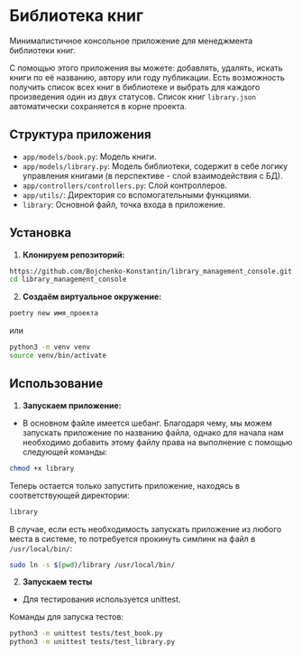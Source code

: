 # Библиотека книг

Минималистичное консольное приложение для менеджмента библиотеки книг.

С помощью этого приложения вы можете: добавлять, удалять, искать книги по её названию, автору или году публикации. 
Есть возможность получить список всех книг в библиотеке и выбрать для каждого произведения один из двух статусов. 
Список книг `library.json` автоматически сохраняется в корне проекта.

## Структура приложения

- `app/models/book.py`: Модель книги.
- `app/models/library.py`: Модель библиотеки, содержит в себе логику управления книгами (в перспективе - слой взаимодействия с БД).
- `app/controllers/controllers.py`: Слой контроллеров.
- `app/utils/`: Директория со вспомогательными функциями.
- `library`: Основной файл, точка входа в приложение.

## Установка

1. **Клонируем репозиторий:**

```bash
https://github.com/Bojchenko-Konstantin/library_management_console.git    
cd library_management_console
```

2. **Создаём виртуальное окружение:**
```bash
poetry new имя_проекта
```
или

```bash
python3 -m venv venv
source venv/bin/activate
```

## Использование

1. **Запускаем приложение:**
- В основном файле имеется шебанг. 
Благодаря чему, мы можем запускать приложение по названию файла, однако для начала нам необходимо добавить этому файлу права на выполнение с помощью следующей команды:
```bash
chmod +x library
```
Теперь остается только запустить приложение, находясь в соответствующей директории:

```bash
library
```

В случае, если есть необходимость запускать приложение из любого места в системе, то потребуется прокинуть симлинк на файл в `/usr/local/bin/`:


```bash
sudo ln -s $(pwd)/library /usr/local/bin/
```

2. **Запускаем тесты**
- Для тестирования используется unittest.

Команды для запуска тестов:
```bash
python3 -m unittest tests/test_book.py
python3 -m unittest tests/test_library.py
```
